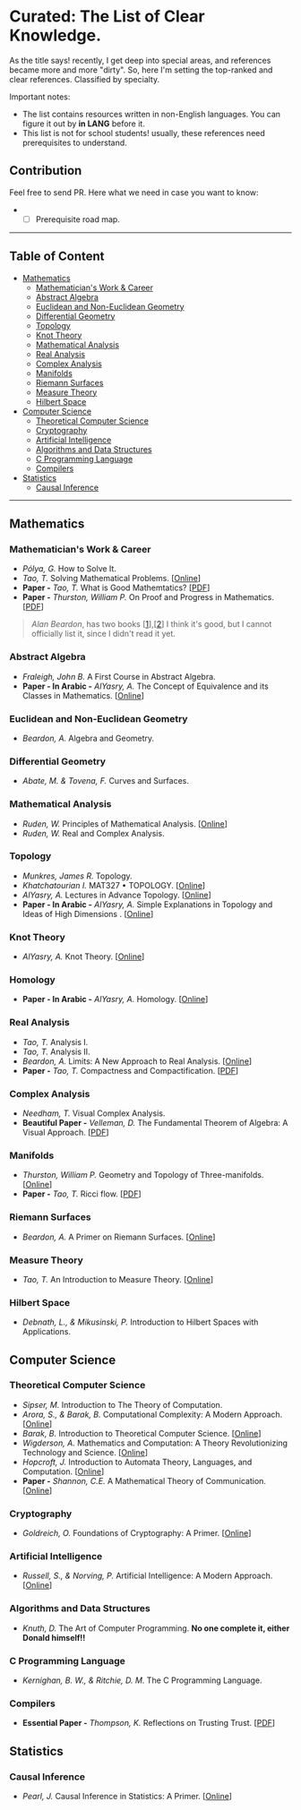 # Curated: The List of Clear Knowledge.
As the title says! recently, I get deep into special areas, and references became more and more "dirty". So, here I'm setting the top-ranked and clear references. Classified by specialty.

Important notes:
* The list contains resources written in non-English languages. You can figure it out by **in LANG** before it. 
* This list is not for school students! usually, these references need prerequisites to understand.

## Contribution
Feel free to send PR. Here what we need in case you want to know:
* - [ ] Prerequisite road map.

---
## Table of Content
- [Mathematics](#mathematics)
    - [Mathematician's Work & Career](#mathematicians-work--career)
    - [Abstract Algebra](#abstract-algebra)
    - [Euclidean and Non-Euclidean Geometry](#Euclidean-and-Non-Euclidean-Geometry)
    - [Differential Geometry](#Differential-Geometry)
    - [Topology](#topology)
    - [Knot Theory](#Knot-Theory)
    - [Mathematical Analysis](#mathematical-Analysis)
    - [Real Analysis](#real-Analysis)
    - [Complex Analysis](#complex-Analysis)
    - [Manifolds](#Manifolds)
    - [Riemann Surfaces](#Riemann-surfaces)
    - [Measure Theory](#Measure-Theory)
    - [Hilbert Space](#hilbert-space)
- [Computer Science](#computer-science)
    - [Theoretical Computer Science](#theoretical-computer-science)
    - [Cryptography](#cryptography)
    - [Artificial Intelligence](#artificial-intelligence)
    - [Algorithms and Data Structures](#Algorithms-and-Data-Structures)
    - [C Programming Language](#C-programming-language)
    - [Compilers](#Compilers)
- [Statistics](#statistics)
    - [Causal Inference](#causal-inference)

---

## Mathematics
### Mathematician's Work & Career
- *Pólya, G.* How to Solve It.
- *Tao, T.* Solving Mathematical Problems. [[Online](https://terrytao.wordpress.com/books/solving-mathematical-problems/)]
- **Paper -** *Tao, T.* What is Good Mathemtatics?  [[PDF](https://arxiv.org/abs/math/0702396)]
- **Paper -** *Thurston, William P.* On Proof and Progress in Mathematics.  [[PDF](https://arxiv.org/abs/math/9404236)]

> *Alan Beardon*, has two books [[1](http://services.cambridge.org/us/academic/subjects/mathematics/recreational-mathematics/creative-mathematics-gateway-research?site_view=desktop)],[[2](https://www.cambridge.org/core/books/mathematical-explorations/F926A2DFE3FEC8B34542EC598C8D7DE3)] I think it's good, but I cannot officially list it, since I didn't read it yet.

### Abstract Algebra
- *Fraleigh, John B.* A First Course in Abstract Algebra.
- **Paper - In Arabic -** *AlYasry, A.* The Concept of Equivalence and its Classes in Mathematics. [[Online](https://drive.google.com/file/d/1EvN7xxAk787kpHTbI_jBkjKgLD_ymexs/view)]

### Euclidean and Non-Euclidean Geometry
- *Beardon, A.* Algebra and Geometry.

### Differential Geometry
- *Abate, M. &amp; Tovena, F.* Curves and Surfaces.

### Mathematical Analysis
- *Ruden, W.* Principles of Mathematical Analysis. [[Online](https://web.math.ucsb.edu/~agboola/teaching/2021/winter/122A/rudin.pdf)]
- *Ruden, W.* Real and Complex Analysis.

### Topology
- *Munkres, James R.* Topology.
- *Khatchatourian I.* MAT327 • TOPOLOGY. [[Online](http://www.math.toronto.edu/ivan/mat327/index.html?resources)]
- *AlYasry, A.* Lectures in Advance Topology. [[Online](https://drive.google.com/file/d/1Mlj1w-ifPTVuQNsaCmmmTvrFmfnowHjK/view)]
- **Paper - In Arabic -** *AlYasry, A.* Simple Explanations in Topology and Ideas of High Dimensions . [[Online](https://drive.google.com/file/d/1sF0-I_K45oYoRiBibhCcPX_Rs6DlndDi/view)]

### Knot Theory
- *AlYasry, A.* Knot Theory. [[Online](https://drive.google.com/file/d/1fVEZZF5G5LweIOxjHe21ZS5ecgqt0bwm/view)]


### Homology
- **Paper - In Arabic -** *AlYasry, A.* Homology. [[Online](https://drive.google.com/file/d/1x2tt0b_-q4ekhNJcFccwE_mZG40Cvawg/view)]


### Real Analysis
- *Tao, T.* Analysis I.
- *Tao, T.* Analysis II.
- *Beardon, A.* Limits: A New Approach to Real Analysis. [[Online](https://link.springer.com/book/10.1007/978-1-4612-0697-2)]
- **Paper -** *Tao, T.* Compactness and Compactification. [[PDF](https://www.math.ucla.edu/~tao/preprints/compactness.pdf)]

### Complex Analysis
- *Needham, T.* Visual Complex Analysis. 
- **Beautiful Paper -** *Velleman, D.* The Fundamental Theorem of Algebra: A Visual Approach. [[PDF](https://sites.math.washington.edu/~morrow/336_20/fta.pdf)]

### Manifolds
- *Thurston, William P.*  Geometry and Topology of Three-manifolds. [[Online](http://library.msri.org/books/gt3m/)]
- **Paper -** *Tao, T.*  Ricci flow. [[PDF](https://terrytao.files.wordpress.com/2008/03/ricci.pdf)]

### Riemann Surfaces 
- *Beardon, A.*  A Primer on Riemann Surfaces. [[Online](https://archive.org/details/primeronriemanns0000bear)]

### Measure Theory
- *Tao, T.* An Introduction to Measure Theory. [[Online](https://terrytao.wordpress.com/books/an-introduction-to-measure-theory/)]

### Hilbert Space
- *Debnath, L., &amp; Mikusinski, P.* Introduction to Hilbert Spaces with Applications. 


## Computer Science

### Theoretical Computer Science
- *Sipser, M.* Introduction to The Theory of Computation.
- *Arora, S., &amp; Barak, B.* Computational Complexity: A Modern Approach. [[Online](http://theory.cs.princeton.edu/complexity/)]
- *Barak, B.* Introduction to Theoretical Computer Science. [[Online](https://introtcs.org)]
- *Wigderson, A.* Mathematics and Computation: A Theory Revolutionizing Technology and Science. [[Online](https://www.math.ias.edu/avi/book)]
- *Hopcroft, J.* Introduction to Automata Theory, Languages, and Computation. [[Online](http://ce.sharif.edu/courses/94-95/1/ce414-2/resources/root/Text%20Books/Automata/John%20E.%20Hopcroft,%20Rajeev%20Motwani,%20Jeffrey%20D.%20Ullman-Introduction%20to%20Automata%20Theory,%20Languages,%20and%20Computations-Prentice%20Hall%20(2006).pdf)]
- **Paper -** *Shannon, C.E.* A Mathematical Theory of Communication. [[Online](https://people.math.harvard.edu/~ctm/home/text/others/shannon/entropy/entropy.pdf)]

### Cryptography
- *Goldreich, O.* Foundations of Cryptography: A Primer. [[Online](https://www.wisdom.weizmann.ac.il/~oded/foc-sur04.html)]


### Artificial Intelligence
- *Russell, S., &amp; Norving, P.* Artificial Intelligence: A Modern Approach. [[Online](http://aima.cs.berkeley.edu/)]

### Algorithms and Data Structures
- *Knuth, D.* The Art of Computer Programming. **No one complete it, either Donald himself!!**

### C Programming Language
- *Kernighan, B. W., &amp; Ritchie, D. M.* The C Programming Language.

### Compilers
- **Essential Paper -** *Thompson, K.* Reflections on Trusting Trust. [[PDF](https://www.cs.cmu.edu/~rdriley/487/papers/Thompson_1984_ReflectionsonTrustingTrust.pdf)]

## Statistics

### Causal Inference
- *Pearl, J.* Causal Inference in Statistics: A Primer. [[Online](http://bayes.cs.ucla.edu/PRIMER/)]
